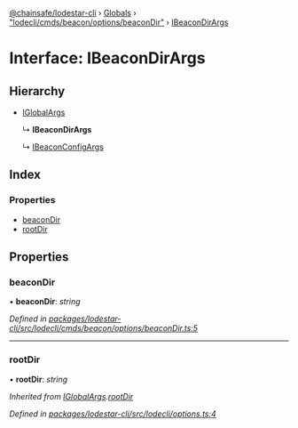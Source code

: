 [@chainsafe/lodestar-cli](../README.md) › [Globals](../globals.md) › ["lodecli/cmds/beacon/options/beaconDir"](../modules/_lodecli_cmds_beacon_options_beacondir_.md) › [IBeaconDirArgs](_lodecli_cmds_beacon_options_beacondir_.ibeacondirargs.md)

# Interface: IBeaconDirArgs

## Hierarchy

* [IGlobalArgs](_lodecli_options_.iglobalargs.md)

  ↳ **IBeaconDirArgs**

  ↳ [IBeaconConfigArgs](_lodecli_cmds_beacon_options_beaconconfig_.ibeaconconfigargs.md)

## Index

### Properties

* [beaconDir](_lodecli_cmds_beacon_options_beacondir_.ibeacondirargs.md#beacondir)
* [rootDir](_lodecli_cmds_beacon_options_beacondir_.ibeacondirargs.md#rootdir)

## Properties

###  beaconDir

• **beaconDir**: *string*

*Defined in [packages/lodestar-cli/src/lodecli/cmds/beacon/options/beaconDir.ts:5](https://github.com/ChainSafe/lodestar/blob/0af429ee6/packages/lodestar-cli/src/lodecli/cmds/beacon/options/beaconDir.ts#L5)*

___

###  rootDir

• **rootDir**: *string*

*Inherited from [IGlobalArgs](_lodecli_options_.iglobalargs.md).[rootDir](_lodecli_options_.iglobalargs.md#rootdir)*

*Defined in [packages/lodestar-cli/src/lodecli/options.ts:4](https://github.com/ChainSafe/lodestar/blob/0af429ee6/packages/lodestar-cli/src/lodecli/options.ts#L4)*
